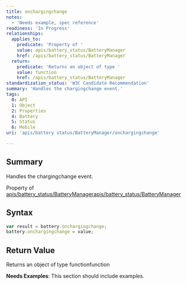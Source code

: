 ```yaml
---
title: onchargingchange
notes:
  - 'Needs example, spec reference'
readiness: 'In Progress'
relationships:
  applies_to:
    predicate: 'Property of '
    value: apis/battery_status/BatteryManager
    href: /apis/battery_status/BatteryManager
  return:
    predicate: 'Returns an object of type '
    value: function
    href: /apis/battery_status/BatteryManager
standardization_status: 'W3C Candidate Recommendation'
summary: 'Handles the chargingchange event.'
tags:
  0: API
  1: Object
  2: Properties
  4: Battery
  5: Status
  6: Mobile
uri: 'apis/battery status/BatteryManager/onchargingchange'

---
```

## <span>Summary</span>

Handles the chargingchange event.

Property of [apis/battery\_status/BatteryManager](/apis/battery_status/BatteryManager)[apis/battery\_status/BatteryManager](/apis/battery_status/BatteryManager)

## <span>Syntax</span>

``` js
var result = battery.onchargingchange;
battery.onchargingchange = value;
```

## <span>Return Value</span>

Returns an object of type functionfunction

**Needs Examples**: This section should include examples.

